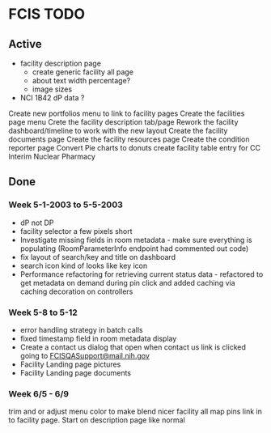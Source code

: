 # FCIS TODO

## Active
- facility description page
    - create generic facility all page
    - about text width percentage?
    - image sizes
- NCI 1B42 dP data ?

Create new portfolios menu to link to facility pages
Create the facilities page menu
Crete the facility description tab/page 
Rework the facility dashboard/timeline to work with the new layout
Create the facility documents page
Create the facility resources page
Create the condition reporter page
Convert Pie charts to donuts
create facility table entry for 
    CC Interim Nuclear Pharmacy






## Done
### Week 5-1-2003 to 5-5-2003
- dP not DP
- facility selector a few pixels short
- Investigate missing fields in room metadata - make sure everything is populating (RoomParameterInfo endpoint  had commented out code)
- fix layout of search/key and title on dashboard
- search icon kind of looks like key icon
- Performance refactoring for retrieving current status data - refactored to get metadata on demand during pin click and added caching via caching decoration on controllers

### Week 5-8 to 5-12
- error handling strategy in batch calls
- fixed timestamp field in room metadata display
- Create a contact us dialog that open when contact us link is clicked going to FCISQASupport@mail.nih.gov
- Facility Landing page pictures
- Facility Landing page documents

### Week 6/5 - 6/9
trim and or adjust menu color to make blend nicer
facility all map pins link in to facility page. Start on description page like normal



